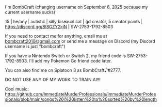 I'm BombCraft (changing username on September 6, 2025 because my current username sucks)

15 | he/any | autistic | silly bisexual cat | gd creator, 5 creator points | https://discord.gg/8t8GZY2kjN | SW-2753-1792-8503

If you need to contact me for anything, email me at bombcraft2010@gmail.com or send me a message on Discord (my Discord username is just "bombcraft")

If you have a Nintendo Switch or Switch 2, my friend code is SW-2753-1792-8503. I'll add my Pokemon Go friend code later.

You can also find me on Splatoon 3 as BombCraft♪#2777.

DO NOT USE ANY OF MY WORK TO TRAIN AI!!!

Cool music: https://github.com/ImmediateMurderProfessionals/ImmediateMurderProfessionals/blob/main/songs%20i%20listen%20to%20sorted%20by%20length
